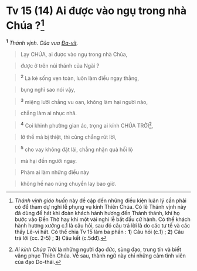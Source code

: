 # Tv 15 (14) Ai được vào ngụ trong nhà Chúa ?[^1-b6bf6e74-6fa2-45af-888f-e515d95935c6]
<sup><b>1</b></sup> *Thánh vịnh. Của vua [Đa-vít]().*


> Lạy CHÚA, ai được vào ngụ trong nhà Chúa,
>


> được ở trên núi thánh của Ngài ?
>


> <sup><b>2</b></sup> Là kẻ sống vẹn toàn, luôn làm điều ngay thẳng,
>


> bụng nghĩ sao nói vậy,
>


> <sup><b>3</b></sup> miệng lưỡi chẳng vu oan, không làm hại người nào,
>


> chẳng làm ai nhục nhã.
>


> <sup><b>4</b></sup> Coi khinh phường gian ác, trọng ai kính CHÚA TRỜI[^2-b6bf6e74-6fa2-45af-888f-e515d95935c6],
>


> lỡ thề mà bị thiệt, thì cũng chẳng rút lời,
>


> <sup><b>5</b></sup> cho vay không đặt lãi, chẳng nhận quà hối lộ
>


> mà hại đến người ngay.
>


> Phàm ai làm những điều này
>


> không hề nao núng chuyển lay bao giờ.
>

[^1-b6bf6e74-6fa2-45af-888f-e515d95935c6]: *Thánh vịnh giáo huấn* này đề cập đến những điều kiện luân lý cần phải có để tham dự nghi lễ phụng vụ kính Thiên Chúa. Có lẽ Thánh vịnh này đã dùng để hát khi đoàn khách hành hương đến Thành thánh, khi họ bước vào Đền Thờ hay khi một vài nghi lễ bắt đầu cử hành. Có thể khách hành hương xướng c.1 là câu hỏi, sau đó câu trả lời là do các tư tế và các thầy Lê-vi hát. Có thể chia Tv 15 làm ba phần : **1**) Câu hỏi (c.1) ; **2**) Câu trả lời (cc. 2-5) ; **3**) Câu kết (c.5dđ).
[^2-b6bf6e74-6fa2-45af-888f-e515d95935c6]: *Ai kính Chúa Trời* là những người đạo đức, sùng đạo, trung tín và biết vâng phục Thiên Chúa. Về sau, thành ngữ này chỉ những cảm tình viên của đạo Do-thái.